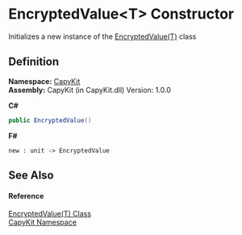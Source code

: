 # EncryptedValue&lt;T&gt; Constructor


Initializes a new instance of the <a href="T_CapyKit_EncryptedValue_1.md">EncryptedValue(T)</a> class



## Definition
**Namespace:** <a href="N_CapyKit.md">CapyKit</a>  
**Assembly:** CapyKit (in CapyKit.dll) Version: 1.0.0

**C#**
``` C#
public EncryptedValue()
```
**F#**
``` F#
new : unit -> EncryptedValue
```



## See Also


#### Reference
<a href="T_CapyKit_EncryptedValue_1.md">EncryptedValue(T) Class</a>  
<a href="N_CapyKit.md">CapyKit Namespace</a>  
